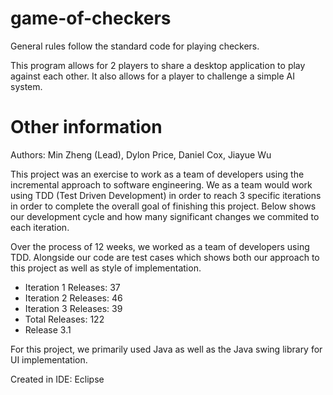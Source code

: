 # game-of-checkers
General rules follow the standard code for playing checkers.

This program allows for 2 players to share a desktop application to play against each other.
It also allows for a player to challenge a simple AI system.

# Other information
Authors: Min Zheng (Lead), Dylon Price, Daniel Cox, Jiayue Wu

This project was an exercise to work as a team of developers using the incremental approach to software engineering.
We as a team would work using TDD (Test Driven Development) in order to reach 3 specific iterations in order to complete the overall goal of finishing this project. Below shows our development cycle and how many significant changes we commited to each iteration.

Over the process of 12 weeks, we worked as a team of developers using TDD. Alongside our code are test cases which shows both our approach to this project as well as style of implementation.

- Iteration 1 Releases: 37
- Iteration 2 Releases: 46
- Iteration 3 Releases: 39
- Total Releases: 122
- Release 3.1

For this project, we primarily used Java as well as the Java swing library for UI implementation.

Created in IDE: Eclipse 
